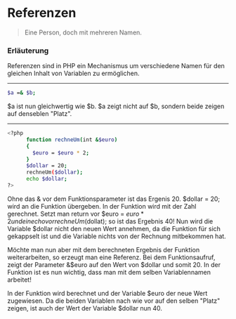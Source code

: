 # Referenzen

> Eine Person, doch mit mehreren Namen.

### Erläuterung
Referenzen sind in PHP ein Mechanismus um verschiedene Namen für den gleichen Inhalt von Variablen zu ermöglichen.

---

```sh
$a =& $b;
```
 $a ist nun gleichwertig wie $b. $a zeigt nicht auf $b, sondern beide zeigen auf denseblen "Platz".

---

```sh
<?php
      function rechneUm(int &$euro)
      {
        $euro = $euro * 2;
      }
      $dollar = 20;
      rechneUm($dollar);
      echo $dollar;
?>
```

Ohne das & vor dem Funktionsparameter ist das Ergenis 20.
$dollar = 20; wird an die Funktion übergeben. In der Funktion wird mit der Zahl gerechnet. Setzt man return vor $euro = $euro * 2 und ein echo vor rechneUm($dollat); so ist das Ergebnis 40!
Nun wird die Variable $dollar nicht den neuen Wert annehmen, da die Funktion für sich gekappselt ist und die Variable nichts von der Rechnung mitbekommen hat.

Möchte man nun aber mit dem berechneten Ergebnis der Funktion weiterarbeiten, so erzeugt man eine Referenz. Bei dem Funktionsaufruf, zeigt der Parameter &$euro auf den Wert von $dollar und somit 20. In der Funktion ist es nun wichtig, dass man mit dem selben Variablennamen arbeitet!

In der Funktion wird berechnet und der Variable $euro der neue Wert zugewiesen. Da die beiden Variablen nach wie vor auf den selben "Platz" zeigen, ist auch der Wert der Variable $dollar nun 40.

